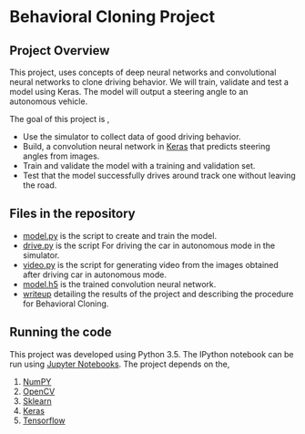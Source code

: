 # Behavioral Cloning Project

Project Overview
---
This project, uses concepts of deep neural networks and convolutional neural networks to clone driving behavior. We will train, validate and test a model using Keras. The model will output a steering angle to an autonomous vehicle.

The goal of this project is ,
* Use the simulator to collect data of good driving behavior.
* Build, a convolution neural network in [Keras](https://keras.io/) that predicts steering angles from images.
* Train and validate the model with a training and validation set.
* Test that the model successfully drives around track one without leaving the road.

Files in the repository
---
* [model.py](./model.py) is the script to create and train the model.
* [drive.py](./drive.py) is the script For driving the car in autonomous mode in the simulator.
* [video.py](./video.py) is the script for generating video from the images obtained after driving car in autonomous mode.
* [model.h5](./model.h5) is the trained convolution neural network.
* [writeup](./writeup.md) detailing the results of the project and describing the procedure for Behavioral Cloning.

Running the code
---
This project was developed using Python 3.5. The IPython notebook can be run using [Jupyter Notebooks](http://jupyter.org/).
The project depends on the,
  1. [NumPY](http://www.numpy.org/)
  2. [OpenCV](http://opencv.org/)
  3. [Sklearn](https://scikit-learn.org/)
  4. [Keras](https://keras.io/)
  5. [Tensorflow](https://www.tensorflow.org/)



